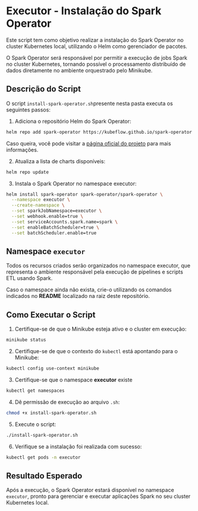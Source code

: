 # Executor - Instalação do Spark Operator

Este script tem como objetivo realizar a instalação do Spark Operator no cluster Kubernetes local, utilizando o Helm como gerenciador de pacotes.

O Spark Operator será responsável por permitir a execução de jobs Spark no cluster Kubernetes, tornando possível o processamento distribuído de dados diretamente no ambiente orquestrado pelo Minikube.

## Descrição do Script

O script `install-spark-operator.sh`presente nesta pasta executa os seguintes passos:

1. Adiciona o repositório Helm do Spark Operator:
```bash
helm repo add spark-operator https://kubeflow.github.io/spark-operator
```
Caso queira, você pode visitar a [página oficial do projeto](https://kubeflow.github.io/spark-operator) para mais informações.

2. Atualiza a lista de charts disponíveis:
```bash
helm repo update
```

3. Instala o Spark Operator no namespace executor:
```bash
helm install spark-operator spark-operator/spark-operator \
  --namespace executor \
  --create-namespace \
  --set sparkJobNamespace=executor \
  --set webhook.enable=true \
  --set serviceAccounts.spark.name=spark \
  --set enableBatchScheduler=true \
  --set batchScheduler.enable=true
```

## Namespace `executor`
Todos os recursos criados serão organizados no namespace executor, que representa o ambiente responsável pela execução de pipelines e scripts ETL usando Spark.

Caso o namespace ainda não exista, crie-o utilizando os comandos indicados no **README** localizado na raiz deste repositório.

## Como Executar o Script

1. Certifique-se de que o Minikube esteja ativo e o cluster em execução:
```bash
minikube status
```

2. Certifique-se de que o contexto do `kubectl` está apontando para o Minikube:
```bash
kubectl config use-context minikube
```

3. Certifique-se que o namespace **executor** existe
```bash
kubectl get namespaces
```

4. Dê permissão de execução ao arquivo `.sh`:
```bash
chmod +x install-spark-operator.sh
```

5. Execute o script:
```bash
./install-spark-operator.sh
```

6. Verifique se a instalação foi realizada com sucesso:
```bash
kubectl get pods -n executor
```

## Resultado Esperado
Após a execução, o Spark Operator estará disponível no namespace `executor`, pronto para gerenciar e executar aplicações Spark no seu cluster Kubernetes local.